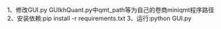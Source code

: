 1、修改GUI.py GUIkhQuant.py中qmt_path等为自己的卷商miniqmt程序路径
2、安装依赖:pip install -r requirements.txt
3、运行:python GUI.py
